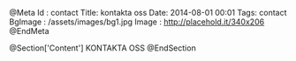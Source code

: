 @Meta
Id : contact
Title: kontakta oss
Date: 2014-08-01 00:01
Tags: contact
BgImage : /assets/images/bg1.jpg
Image : http://placehold.it/340x206
@EndMeta

@Section['Content']
KONTAKTA OSS
@EndSection

 
 
